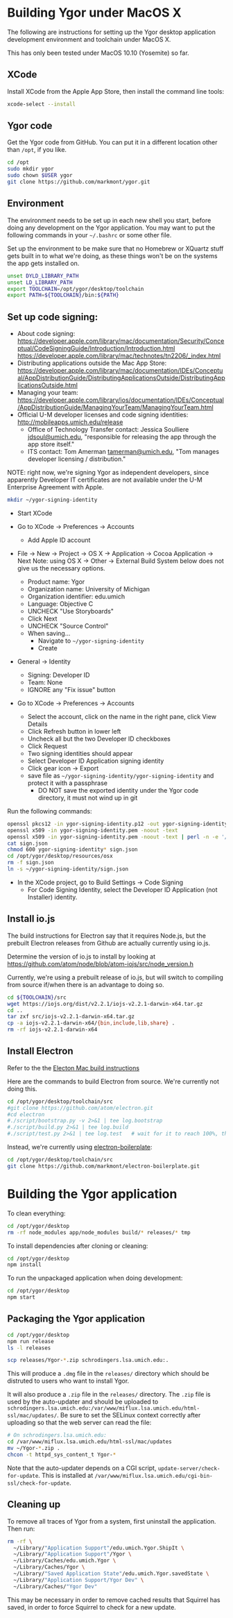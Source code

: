
# Building Ygor under MacOS X

The following are instructions for setting up the Ygor desktop application development environment and toolchain under MacOS X.

This has only been tested under MacOS 10.10 (Yosemite) so far.

## XCode

Install XCode from the Apple App Store, then install the command line tools:

```bash
xcode-select --install
```

## Ygor code

Get the Ygor code from GitHub.  You can put it in a different location other than `/opt`, if you like.

```bash
cd /opt
sudo mkdir ygor
sudo chown $USER ygor
git clone https://github.com/markmont/ygor.git
```

## Environment

The environment needs to be set up in each new shell you start, before doing any development on the Ygor application.  You may want to put the following commands in your `~/.bashrc` or some other file.

Set up the environment to be make sure that no Homebrew or XQuartz stuff gets built in to what we're doing, as these things won't be on the systems the app gets installed on.

```bash
unset DYLD_LIBRARY_PATH
unset LD_LIBRARY_PATH
export TOOLCHAIN=/opt/ygor/desktop/toolchain
export PATH=${TOOLCHAIN}/bin:${PATH}
```


## Set up code signing:

  * About code signing:
    https://developer.apple.com/library/mac/documentation/Security/Conceptual/CodeSigningGuide/Introduction/Introduction.html
    https://developer.apple.com/library/mac/technotes/tn2206/_index.html
  * Distributing applications outside the Mac App Store:
    https://developer.apple.com/library/mac/documentation/IDEs/Conceptual/AppDistributionGuide/DistributingApplicationsOutside/DistributingApplicationsOutside.html
  * Managing your team:
    https://developer.apple.com/library/ios/documentation/IDEs/Conceptual/AppDistributionGuide/ManagingYourTeam/ManagingYourTeam.html
  * Official U-M developer licenses and code signing identities:
    http://mobileapps.umich.edu/release
    * Office of Technology Transfer contact: Jessica Soulliere <jdsoul@umich.edu>, "responsible for releasing the app through the app store itself."
    * ITS contact: Tom Amerman <tamerman@umich.edu>, "Tom manages developer licensing / distribution."

NOTE: right now, we're signing Ygor as independent developers, since apparently Developer IT certificates are not available under the U-M Enterprise Agreement with Apple.

```bash
mkdir ~/ygor-signing-identity
```

  * Start XCode
  * Go to XCode -> Preferences -> Accounts
    * Add Apple ID account

  * File -> New -> Project -> OS X -> Application -> Cocoa Application -> Next
    Note: using OS X -> Other -> External Build System below does not give us the necessary options.
    * Product name: Ygor
    * Organization name: University of Michigan
    * Organization identifier: edu.umich
    * Language: Objective C
    * UNCHECK "Use Storyboards"
    * Click Next
    * UNCHECK "Source Control"
    * When saving...
      * Navigate to `~/ygor-signing-identity`
      * Create

  * General -> Identity
    * Signing: Developer ID
    * Team: None
    * IGNORE any "Fix issue" button

  * Go to XCode -> Preferences -> Accounts
    * Select the account, click on the name in the right pane, click View Details
    * Click Refresh button in lower left
    * Uncheck all but the two Developer ID checkboxes
    * Click Request
    * Two signing identities should appear
    * Select Developer ID Application signing identity
    * Click gear icon -> Export
    * save file as `~/ygor-signing-identity/ygor-signing-identity` and protect it with a passphrase
      * DO NOT save the exported identity under the Ygor code directory, it must not wind up in git

Run the following commands:

```bash
openssl pkcs12 -in ygor-signing-identity.p12 -out ygor-signing-identity.pem -clcerts -nokeys
openssl x509 -in ygor-signing-identity.pem -noout -text
openssl x509 -in ygor-signing-identity.pem -noout -text | perl -n -e '/UID=([^,]+)/ && print "{ \"identity\": \"$1\" }\n";' > sign.json
cat sign.json
chmod 600 ygor-signing-identity* sign.json
cd /opt/ygor/desktop/resources/osx
rm -f sign.json
ln -s ~/ygor-signing-identity/sign.json
```

  * In the XCode project, go to Build Settings -> Code Signing
    * For Code Signing Identity, select the Developer ID Application (not Installer) identity.


## Install io.js

The build instructions for Electron say that it requires Node.js, but the prebuilt Electron releases from Github are actually currently using io.js.

Determine the version of io.js to install by looking at
https://github.com/atom/node/blob/atom-iojs/src/node_version.h

Currently, we're using a prebuilt release of io.js, but will switch to compiling from source if/when there is an advantage to doing so.

```bash
cd ${TOOLCHAIN}/src
wget https://iojs.org/dist/v2.2.1/iojs-v2.2.1-darwin-x64.tar.gz
cd ..
tar zxf src/iojs-v2.2.1-darwin-x64.tar.gz
cp -a iojs-v2.2.1-darwin-x64/{bin,include,lib,share} .
rm -rf iojs-v2.2.1-darwin-x64
```


## Install Electron

Refer to the the [Electon Mac build instructions](https://github.com/atom/electron/blob/master/docs/development/build-instructions-mac.md)

Here are the commands to build Electron from source.  We're currently not doing this.
```bash
cd /opt/ygor/desktop/toolchain/src
#git clone https://github.com/atom/electron.git
#cd electron
#./script/bootstrap.py -v 2>&1 | tee log.bootstrap
#./script/build.py 2>&1 | tee log.build
#./script/test.py 2>&1 | tee log.test   # wait for it to reach 100%, then press Command-Q
```

Instead, we're currently using [electron-boilerplate](https://github.com/szwacz/electron-boilerplate):

```bash
cd /opt/ygor/desktop/toolchain/src
git clone https://github.com/markmont/electron-boilerplate.git
```


# Building the Ygor application

To clean everything:

```bash
cd /opt/ygor/desktop
rm -rf node_modules app/node_modules build/* releases/* tmp
```

To install dependencies after cloning or cleaning:

```bash
cd /opt/ygor/desktop
npm install
```

To run the unpackaged application when doing development:

```bash
cd /opt/ygor/desktop
npm start
```

## Packaging the Ygor application

```bash
cd /opt/ygor/desktop
npm run release
ls -l releases

scp releases/Ygor-*.zip schrodingers.lsa.umich.edu:.
```

This will produce a `.dmg` file in the `releases/` directory which should be distruted to users who want to install Ygor.

It will also produce a `.zip` file in the `releases/` directory.  The `.zip` file is used by the auto-updater and should be uploaded to `schrodingers.lsa.umich.edu:/var/www/miflux.lsa.umich.edu/html-ssl/mac/updates/`.  Be sure to set the SELinux context correctly after uploading so that the web server can read the file:

```bash
# On schrodingers.lsa.umich.edu:
cd /var/www/miflux.lsa.umich.edu/html-ssl/mac/updates
mv ~/Ygor-*.zip .
chcon -t httpd_sys_content_t Ygor-*
```

Note that the auto-updater depends on a CGI script, `update-server/check-for-update`.  This is installed at `/var/www/miflux.lsa.umich.edu/cgi-bin-ssl/check-for-update`.

## Cleaning up

To remove all traces of Ygor from a system, first uninstall the application.  Then run:

```bash
rm -rf \
  ~/Library/"Application Support"/edu.umich.Ygor.ShipIt \
  ~/Library/"Application Support"/Ygor \
  ~/Library/Caches/edu.umich.Ygor \
  ~/Library/Caches/Ygor \
  ~/Library/"Saved Application State"/edu.umich.Ygor.savedState \
  ~/Library/"Application Support/Ygor Dev" \
  ~/Library/Caches/"Ygor Dev"
```

This may be necessary in order to remove cached results that Squirrel has saved, in order to force Squirrel to check for a new update.

